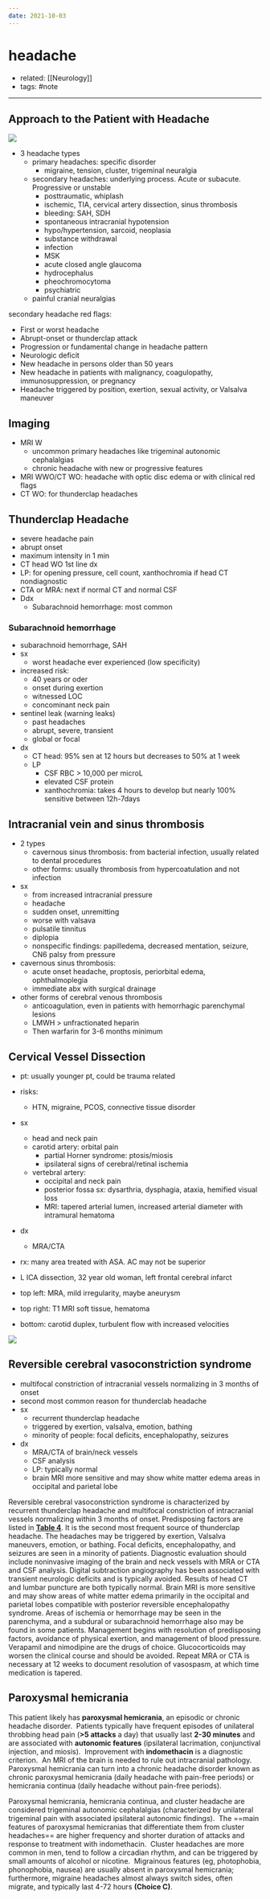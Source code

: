 ```yaml
---
date: 2021-10-03
---
```


# headache

- related: [[Neurology]]
- tags: #note
---

## Approach to the Patient with Headache

![](https://photos.thisispiggy.com/file/wikiFiles/20220807092321.png)

- 3 headache types
	- primary headaches: specific disorder
		- migraine, tension, cluster, trigeminal neuralgia
	- secondary headaches: underlying process. Acute or subacute. Progressive or unstable
		- posttraumatic, whiplash
		- ischemic, TIA, cervical artery dissection, sinus thrombosis
		- bleeding: SAH, SDH
		- spontaneous intracranial hypotension
		- hypo/hypertension, sarcoid, neoplasia
		- substance withdrawal
		- infection
		- MSK
		- acute closed angle glaucoma
		- hydrocephalus
		- pheochromocytoma
		- psychiatric
	- painful cranial neuralgias

secondary headache red flags:

- First or worst headache
- Abrupt-onset or thunderclap attack
- Progression or fundamental change in headache pattern
- Neurologic deficit
- New headache in persons older than 50 years
- New headache in patients with malignancy, coagulopathy, immunosuppression, or pregnancy
- Headache triggered by position, exertion, sexual activity, or Valsalva maneuver

## Imaging

- MRI W
	- uncommon primary headaches like trigeminal autonomic cephalalgias
	- chronic headache with new or progressive features
- MRI WWO/CT WO: headache with optic disc edema or with clinical red flags
- CT WO: for thunderclap headaches

## Thunderclap Headache

- severe headache pain
- abrupt onset
- maximum intensity in 1 min
- CT head WO 1st line dx
- LP: for opening pressure, cell count, xanthochromia if head CT nondiagnostic
- CTA or MRA: next if normal CT and normal CSF
- Ddx
	- Subarachnoid hemorrhage: most common

### Subarachnoid hemorrhage

- subarachnoid hemorrhage, SAH
- sx
	- worst headache ever experienced (low specificity)
- increased risk:
	- 40 years or oder
	- onset during exertion
	- witnessed LOC
	- concominant neck pain
- sentinel leak (warning leaks)
	- past headaches
	- abrupt, severe, transient
	- global or focal
- dx
	- CT head: 95% sen at 12 hours but decreases to 50% at 1 week
	- LP
		- CSF RBC > 10,000 per microL
		- elevated CSF protein
		- xanthochromia: takes 4 hours to develop but nearly 100% sensitive between 12h-7days

## Intracranial vein and sinus thrombosis

- 2 types
	- cavernous sinus thrombosis: from bacterial infection, usually related to dental procedures
	- other forms: usually thrombosis from hypercoatulation and not infection
- sx
	- from increased intracranial pressure
	- headache
	- sudden onset, unremitting
	- worse with valsava
	- pulsatile tinnitus
	- diplopia
	- nonspecific findings: papilledema, decreased mentation, seizure, CN6 palsy from pressure
- cavernous sinus thrombosis:
	- acute onset headache, proptosis, periorbital edema, ophthalmoplegia
	- immediate abx with surgical drainage
- other forms of cerebral venous thrombosis
	- anticoagulation, even in patients with hemorrhagic parenchymal lesions
	- LMWH > unfractionated heparin
	- Then warfarin for 3-6 months minimum

## Cervical Vessel Dissection

- pt: usually younger pt, could be trauma related

- risks:
	- HTN, migraine, PCOS, connective tissue disorder

- sx
	- head and neck pain
	- carotid artery: orbital pain
		- partial Horner syndrome: ptosis/miosis
		- ipsilateral signs of cerebral/retinal ischemia
	- vertebral artery:
		- occipital and neck pain
		- posterior fossa sx: dysarthria, dysphagia, ataxia, hemified visual loss
		- MRI: tapered arterial lumen, increased arterial diameter with intramural hematoma

- dx
	- MRA/CTA

- rx: many area treated with ASA. AC may not be superior

- L ICA dissection, 32 year old woman, left frontal cerebral infarct

- top left: MRA, mild irregularity, maybe aneurysm

- top right: T1 MRI soft tissue, hematoma

- bottom: carotid duplex, turbulent flow with increased velocities

![](https://photos.thisispiggy.com/file/wikiFiles/20211003105335.png)

## Reversible cerebral vasoconstriction syndrome

- multifocal constriction of intracranial vessels normalizing in 3 months of onset
- second most common reason for thunderclab headache
- sx
	- recurrent thunderclap headache
	- triggered by exertion, valsalva, emotion, bathing
	- minority of people: focal deficits, encephalopathy, seizures
- dx
	- MRA/CTA of brain/neck vessels
	- CSF analysis
	- LP: typically normal
	- brain MRI more sensitive and may show white matter edema areas in occipital and parietal lobe

Reversible cerebral vasoconstriction syndrome is characterized by recurrent thunderclap headache and multifocal constriction of intracranial vessels normalizing within 3 months of onset. Predisposing factors are listed in **[Table 4](https://mksap18.acponline.org/app/topics/nr/tables/mk18_a_nr_t04)**. It is the second most frequent source of thunderclap headache. The headaches may be triggered by exertion, Valsalva maneuvers, emotion, or bathing. Focal deficits, encephalopathy, and seizures are seen in a minority of patients. Diagnostic evaluation should include noninvasive imaging of the brain and neck vessels with MRA or CTA and CSF analysis. Digital subtraction angiography has been associated with transient neurologic deficits and is typically avoided. Results of head CT and lumbar puncture are both typically normal. Brain MRI is more sensitive and may show areas of white matter edema primarily in the occipital and parietal lobes compatible with posterior reversible encephalopathy syndrome. Areas of ischemia or hemorrhage may be seen in the parenchyma, and a subdural or subarachnoid hemorrhage also may be found in some patients. Management begins with resolution of predisposing factors, avoidance of physical exertion, and management of blood pressure. Verapamil and nimodipine are the drugs of choice. Glucocorticoids may worsen the clinical course and should be avoided. Repeat MRA or CTA is necessary at 12 weeks to document resolution of vasospasm, at which time medication is tapered.

## Paroxysmal hemicrania

This patient likely has **paroxysmal hemicrania**, an episodic or chronic headache disorder.  Patients typically have frequent episodes of unilateral throbbing head pain (**>5 attacks** a day) that usually last **2-30 minutes** and are associated with **autonomic features** (ipsilateral lacrimation, conjunctival injection, and miosis).  Improvement with **indomethacin** is a diagnostic criterion.  An MRI of the brain is needed to rule out intracranial pathology.  Paroxysmal hemicrania can turn into a chronic headache disorder known as chronic paroxysmal hemicrania (daily headache with pain-free periods) or hemicrania continua (daily headache without pain-free periods).

Paroxysmal hemicrania, hemicrania continua, and cluster headache are considered trigeminal autonomic cephalalgias (characterized by unilateral trigeminal pain with associated ipsilateral autonomic findings).  The ==main features of paroxysmal hemicranias that differentiate them from cluster headaches== are higher frequency and shorter duration of attacks and response to treatment with indomethacin.  Cluster headaches are more common in men, tend to follow a circadian rhythm, and can be triggered by small amounts of alcohol or nicotine.  Migrainous features (eg, photophobia, phonophobia, nausea) are usually absent in paroxysmal hemicrania; furthermore, migraine headaches almost always switch sides, often migrate, and typically last 4-72 hours **(Choice C)**.
